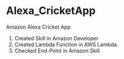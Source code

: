 # Alexa_CricketApp
Amazon Alexa Cricket App

1. Created Skill in Amazon Developer
2. Created Lambda Function in AWS Lambda.
3. Checked End-Point in Amazon Skill
